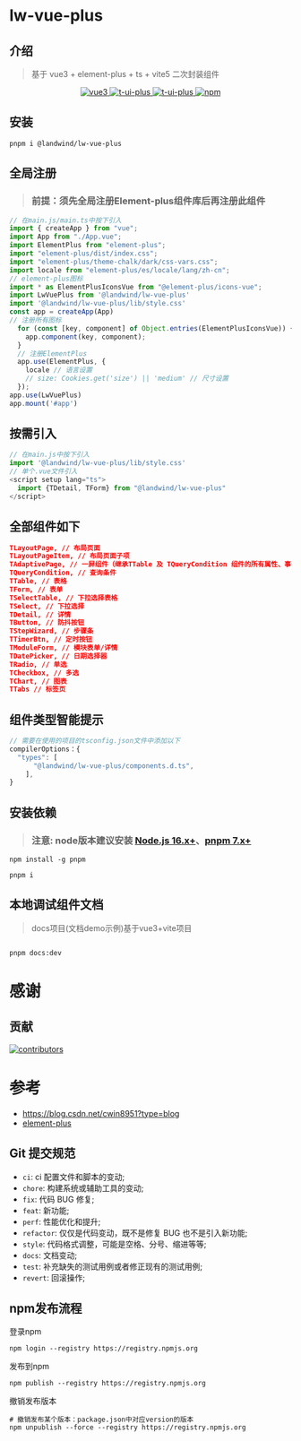 # lw-vue-plus

## 介绍

> 基于 vue3 + element-plus + ts + vite5 二次封装组件 

<p align="center">
  <a href="https://github.com/vuejs/vue" target="_blank">
    <img src="https://img.shields.io/badge/vue-3.2.36-brightgreen.svg" alt="vue3">
  </a>
  <a href="https://gitee.com/Twtcer/lw-vue-plus/stargazers" target="_blank">
    <img src="https://gitee.com/Twtcer/lw-vue-plus/badge/star.svg?theme=dark" alt="t-ui-plus">
  </a>
   <a href="https://github.com/Twtcer/lw-vue-plus/stargazers" target="_blank">
    <img src="https://img.shields.io/github/stars/Twtcer/lw-vue-plus.svg" alt="t-ui-plus">
  </a>
   <a href="https://www.npmjs.com/package/@landwind/t-ui-plus" target="_blank">
      <img alt="npm" src="https://img.shields.io/npm/v/@landwind/lw-vue-plus.svg" />
    </a>
</p>
 
## 安装

```shell
pnpm i @landwind/lw-vue-plus
```

## 全局注册

> ### 前提：须先全局注册Element-plus组件库后再注册此组件

```js
// 在main.js/main.ts中按下引入
import { createApp } from "vue";
import App from "./App.vue";
import ElementPlus from "element-plus";
import "element-plus/dist/index.css";
import "element-plus/theme-chalk/dark/css-vars.css";
import locale from "element-plus/es/locale/lang/zh-cn";
// element-plus图标
import * as ElementPlusIconsVue from "@element-plus/icons-vue";
import LwVuePlus from '@landwind/lw-vue-plus'
import '@landwind/lw-vue-plus/lib/style.css'
const app = createApp(App)
// 注册所有图标
  for (const [key, component] of Object.entries(ElementPlusIconsVue)) {
    app.component(key, component);
  }
  // 注册ElementPlus
  app.use(ElementPlus, {
    locale // 语言设置
    // size: Cookies.get('size') || 'medium' // 尺寸设置
  });
app.use(LwVuePlus)
app.mount('#app')
```

## 按需引入

```js
// 在main.js中按下引入
import '@landwind/lw-vue-plus/lib/style.css'
// 单个.vue文件引入
<script setup lang="ts">
  import {TDetail, TForm} from "@landwind/lw-vue-plus"
</script>
```
## 全部组件如下
```json
TLayoutPage, // 布局页面
TLayoutPageItem, // 布局页面子项
TAdaptivePage, // 一屏组件（继承TTable 及 TQueryCondition 组件的所有属性、事件、插槽、方法）
TQueryCondition, // 查询条件
TTable, // 表格
TForm, // 表单
TSelectTable, // 下拉选择表格
TSelect, // 下拉选择
TDetail, // 详情
TButton, // 防抖按钮
TStepWizard, // 步骤条
TTimerBtn, // 定时按钮
TModuleForm, // 模块表单/详情
TDatePicker, // 日期选择器
TRadio, // 单选
TCheckbox, // 多选
TChart, // 图表
TTabs // 标签页
```
 
## 组件类型智能提示

```js
// 需要在使用的项目的tsconfig.json文件中添加以下
compilerOptions：{
  "types": [
      "@landwind/lw-vue-plus/components.d.ts",
    ],
}

``` 
## 安装依赖
> ### 注意: node版本建议安装 [Node.js 16.x+](https://nodejs.org/en)、[pnpm 7.x+](https://github.com/pnpm/pnpm/)

```shell
npm install -g pnpm

pnpm i 

```

## 本地调试组件文档
> docs项目(文档demo示例)基于vue3+vite项目

```shell

pnpm docs:dev

```

# 感谢

## 贡献

<a href="https://github.com/Twtcer/lw-vue-plus/graphs/contributors">
  <img src="https://contrib.rocks/image?repo=Twtcer/lw-vue-plus" alt="contributors" />
</a>

 # 参考
- https://blog.csdn.net/cwin8951?type=blog
- [element-plus](https://github.com/element-plus/element-plus)

## Git 提交规范

- `ci`: ci 配置文件和脚本的变动;
- `chore`: 构建系统或辅助工具的变动;
- `fix`: 代码 BUG 修复;
- `feat`: 新功能;
- `perf`: 性能优化和提升;
- `refactor`: 仅仅是代码变动，既不是修复 BUG 也不是引入新功能;
- `style`: 代码格式调整，可能是空格、分号、缩进等等;
- `docs`: 文档变动;
- `test`: 补充缺失的测试用例或者修正现有的测试用例;
- `revert`: 回滚操作;


## npm发布流程
 登录npm 

```
npm login --registry https://registry.npmjs.org
```
 发布到npm

```
npm publish --registry https://registry.npmjs.org
```
撤销发布版本

```
# 撤销发布某个版本：package.json中对应version的版本
npm unpublish --force --registry https://registry.npmjs.org
```




